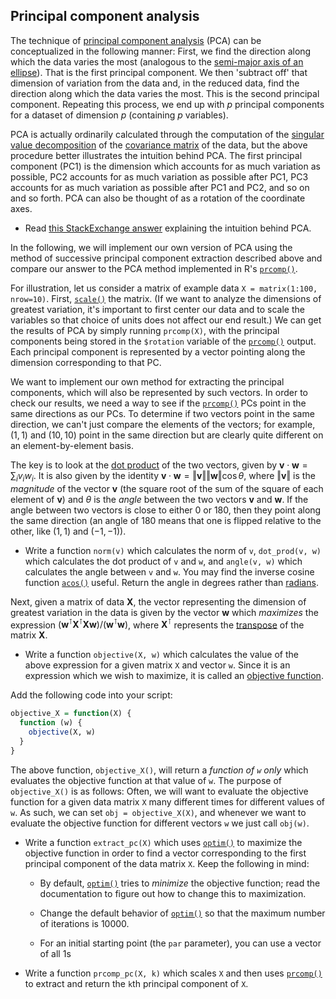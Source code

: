 

Principal component analysis
----------------------------

The technique of [principal component analysis](https://en.wikipedia.org/wiki/Principal_component_analysis) (PCA) can be conceptualized in the following manner: First, we find the direction along which the data varies the most (analogous to the [semi-major axis of an ellipse](https://en.wikipedia.org/wiki/Semi-major_and_semi-minor_axes)). That is the first principal component. We then 'subtract off' that dimension of variation from the data and, in the reduced data, find the direction along which the data varies the most. This is the second principal component. Repeating this process, we end up with $p$ principal components for a dataset of dimension $p$ (containing $p$ variables).

PCA is actually ordinarily calculated through the computation of the [singular value decomposition](https://en.wikipedia.org/wiki/Singular_value_decomposition) of the [covariance matrix](https://en.wikipedia.org/wiki/Covariance_matrix) of the data, but the above procedure better illustrates the intuition behind PCA. The first principal component (PC1) is the dimension which accounts for as much variation as possible, PC2 accounts for as much variation as possible after PC1, PC3 accounts for as much variation as possible after PC1 and PC2, and so on and so forth. PCA can also be thought of as a rotation of the coordinate axes.

* Read [this StackExchange answer](http://stats.stackexchange.com/a/140579/115666) explaining the intuition behind PCA.

In the following, we will implement our own version of PCA using the method of successive principal component extraction described above and compare our answer to the PCA method implemented in R's [`prcomp()`](https://stat.ethz.ch/R-manual/R-devel/library/stats/html/prcomp.html).

For illustration, let us consider a matrix of example data `X = matrix(1:100, nrow=10)`. First, [`scale()`](https://stat.ethz.ch/R-manual/R-devel/library/base/html/scale.html) the matrix. (If we want to analyze the dimensions of greatest variation, it's important to first center our data and to scale the variables so that choice of units does not affect our end result.) We can get the results of PCA by simply running `prcomp(X)`, with the principal components being stored in the `$rotation` variable of the [`prcomp()`](https://stat.ethz.ch/R-manual/R-devel/library/stats/html/prcomp.html) output. Each principal component is represented by a vector pointing along the dimension corresponding to that PC.

We want to implement our own method for extracting the principal components, which will also be represented by such vectors. In order to check our results, we need a way to see if the [`prcomp()`](https://stat.ethz.ch/R-manual/R-devel/library/stats/html/prcomp.html) PCs point in the same directions as our PCs. To determine if two vectors point in the same direction, we can't just compare the elements of the vectors; for example, $(1, 1)$ and $(10, 10)$ point in the same direction but are clearly quite different on an element-by-element basis.

The key is to look at the [dot product](https://en.wikipedia.org/wiki/Dot_product) of the two vectors, given by $\textbf{v} \cdot \textbf{w} = \sum_i v_i w_i$. It is also given by the identity $\textbf{v} \cdot \textbf{w} = \left\Vert \textbf{v} \right\Vert \left\Vert \textbf{w} \right\Vert \cos \theta$, where $\left\Vert \textbf{v} \right\Vert$ is the *magnitude* of the vector $\textbf{v}$ (the square root of the sum of the square of each element of $\textbf{v}$) and $\theta$ is the *angle* between the two vectors $\textbf{v}$ and $\textbf{w}$. If the angle between two vectors is close to either 0 or 180, then they point along the same direction (an angle of 180 means that one is flipped relative to the other, like $(1, 1)$ and $(-1, -1)$).

* Write a function `norm(v)` which calculates the norm of `v`, `dot_prod(v, w)` which calculates the dot product of `v` and `w`, and `angle(v, w)` which calculates the angle between `v` and `w`. You may find the inverse cosine function [`acos()`](https://stat.ethz.ch/R-manual/R-devel/library/base/html/Trig.html) useful. Return the angle in degrees rather than [radians](https://en.wikipedia.org/wiki/Radian).

Next, given a matrix of data $\textbf{X}$, the vector representing the dimension of greatest variation in the data is given by the vector $\textbf{w}$ which *maximizes* the expression $\left( \textbf{w}^\intercal \textbf{X}^\intercal \textbf{X} \textbf{w} \right) / \left( \textbf{w}^\intercal \textbf{w} \right)$, where $\textbf{X}^\intercal$ represents the [transpose](https://en.wikipedia.org/wiki/Transpose) of the matrix $\textbf{X}$.

* Write a function `objective(X, w)` which calculates the value of the above expression for a given matrix `X` and vector `w`. Since it is an expression which we wish to maximize, it is called an [objective function](https://en.wikipedia.org/wiki/Loss_function).

Add the following code into your script:

```r
objective_X = function(X) {
  function (w) {
    objective(X, w)
  }
}
```

The above function, `objective_X()`, will return a *function of `w` only* which evaluates the objective function at that value of `w`. The purpose of `objective_X()` is as follows: Often, we will want to evaluate the objective function for a given data matrix `X` many different times for different values of `w`. As such, we can set `obj = objective_X(X)`, and whenever we want to evaluate the objective function for different vectors `w` we just call `obj(w)`.

* Write a function `extract_pc(X)` which uses [`optim()`](https://stat.ethz.ch/R-manual/R-devel/library/stats/html/optim.html) to maximize the objective function in order to find a vector corresponding to the first principal component of the data matrix `X`. Keep the following in mind:

	* By default, [`optim()`](https://stat.ethz.ch/R-manual/R-devel/library/stats/html/optim.html) tries to *minimize* the objective function; read the documentation to figure out how to change this to maximization.

	* Change the default behavior of [`optim()`](https://stat.ethz.ch/R-manual/R-devel/library/stats/html/optim.html) so that the maximum number of iterations is 10000.

	* For an initial starting point (the `par` parameter), you can use a vector of all 1s

* Write a function `prcomp_pc(X, k)` which scales `X` and then uses [`prcomp()`](https://stat.ethz.ch/R-manual/R-devel/library/stats/html/prcomp.html) to extract and return the `k`th principal component of `X`.